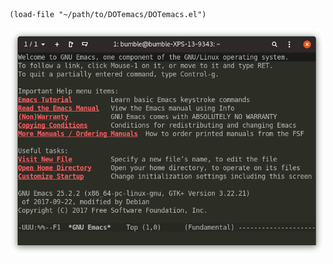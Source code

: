  ```elisp
 (load-file "~/path/to/DOTemacs/DOTemacs.el")
```

![emacs](https://github.com/iambumblehead/DOTemacs/raw/master/emacs-nw.gif)
